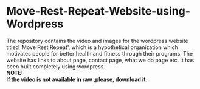 # Move-Rest-Repeat-Website-using-Wordpress
The repository contains the video and images  for the wordpress website titled 'Move Rest Repeat', which is a hypothetical organization which motivates people for better health and fitness through their programs. The website has links to about page, contact page, what we do page etc. It has been built completely using wordpress.<br>
<b>NOTE:<b><br>
If the video is not available in raw ,please, download it.
